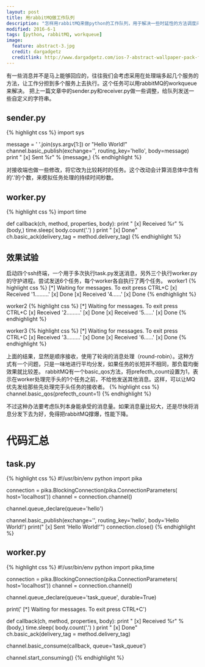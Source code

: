 ```yaml
---
layout: post
title: 用rabbitMQ做工作队列
description: "怎样用rabbitMQ来做python的工作队列，用于解决一些时延性的方法调度问题"
modified: 2016-6-1
tags: [python, rabbitMQ, workqueue]
image:
  feature: abstract-3.jpg
  credit: dargadgetz
  creditlink: http://www.dargadgetz.com/ios-7-abstract-wallpaper-pack-for-iphone-5-and-ipod-touch-retina/
---
```


有一些消息并不是马上能够回应的，往往我们会考虑采用在处理端多起几个服务的方法，让工作分担到多个服务上去执行。这个任务可以用rabbitMQ的workqueue来解决。
把上一篇文章中的sender.py和receiver.py做一些调整，给队列发送一些自定义的字符串。

## sender.py
{% highlight css %}
import sys

message = ' '.join(sys.argv[1:]) or "Hello World!"
channel.basic_publish(exchange='',
                      routing_key='hello',
                      body=message)
print " [x] Sent %r" % (message,) 
{% endhighlight %}

对接收端也做一些修改，将它改为比较耗时的任务。这个改动会计算消息体中含有的‘.’的个数，来模拟任务处理的持续时间秒数。
## worker.py
{% highlight css %}
import time

def callback(ch, method, properties, body):
    print " [x] Received %r" % (body,)
    time.sleep( body.count('.') )
    print " [x] Done"
    ch.basic_ack(delivery_tag = method.delivery_tag)
{% endhighlight %}

## 效果试验
启动四个ssh终端，一个用于多次执行task.py发送消息，另外三个执行worker.py的守护进程。尝试发送6个任务，每个worker各自执行了两个任务。
worker1
{% highlight css %}
 [*] Waiting for messages. To exit press CTRL+C
 [x] Received '1.........'
 [x] Done
 [x] Received '4......'
 [x] Done
{% endhighlight %}

worker2
{% highlight css %}
 [*] Waiting for messages. To exit press CTRL+C
 [x] Received '2.........'
 [x] Done
 [x] Received '5......'
 [x] Done
{% endhighlight %}

worker3
{% highlight css %}
 [*] Waiting for messages. To exit press CTRL+C
 [x] Received '3.........'
 [x] Done
 [x] Received '6......'
 [x] Done
{% endhighlight %}

上面的结果，显然是顺序接收，使用了轮询的消息处理（round-robin）。这种方式有一个问题，只是一味地进行平均分发，如果任务的长短并不相同，那负载均衡效果就比较差。
rabbitMQ有一个basic_qos方法，将prefecth_count设置为1，表示在worker处理完手头的1个任务之前，不给他发送其他消息。这样，可以让MQ优先发给那些先处理完手头任务的接收者。
{% highlight css %}
channel.basic_qos(prefecth_count=1)
{% endhighlight %}

不过这种办法要考虑队列本身能承受的消息量。如果消息量比较大，还是尽快将消息分发下去为好，免得把rabbitMQ撑爆，性能下降。

# 代码汇总
## task.py
{% highlight css %}
#!/usr/bin/env python
import pika

connection = pika.BlockingConnection(pika.ConnectionParameters(
        host='localhost'))
channel = connection.channel()

channel.queue_declare(queue='hello')

channel.basic_publish(exchange='',
                      routing_key='hello',
                      body='Hello World!')
print(" [x] Sent 'Hello World!'")
connection.close()
{% endhighlight %}

## worker.py
{% highlight css %}
#!/usr/bin/env python
import pika,time

connection = pika.BlockingConnection(pika.ConnectionParameters(
        host='localhost'))
channel = connection.channel()

channel.queue_declare(queue='task_queue', durable=True)

print(' [*] Waiting for messages. To exit press CTRL+C')

def callback(ch, method, properties, body):
    print " [x] Received %r" % (body,)
    time.sleep( body.count('.') )
    print " [x] Done"
    ch.basic_ack(delivery_tag = method.delivery_tag)

channel.basic_consume(callback,
                      queue='task_queue')

channel.start_consuming()
{% endhighlight %}